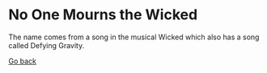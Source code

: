 # No One Mourns the Wicked

The name comes from a song in the musical Wicked which also has a song called Defying Gravity.

[Go back](boulders.md)
